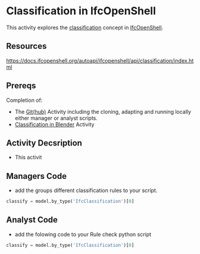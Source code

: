 # Classification in IfcOpenShell

This activity explores the [classification] concept in [IfcOpenShell].

## Resources
https://docs.ifcopenshell.org/autoapi/ifcopenshell/api/classification/index.html

## Prereqs
Completion of:
* The [Git(hub)] Activity including the cloning, adapting and running locally either manager or analyst scripts.
* [Classification in Blender] Activity

## Activity Decsription
* This activit

## Managers Code
* add the groups different classification rules to your script.

```python
classify = model.by_type('IfcClassification')[0]
```

## Analyst Code
* add the folowing code to your Rule check python script

```python
classify = model.by_type('IfcClassification')[0]
```

[classification]: /Concepts/Classification

[IfcOpenShell]: /Concepts/IfcOpenShell

[Git(hub)]: /Activities/GitIntro
[Classification in Blender]: /Activities/
